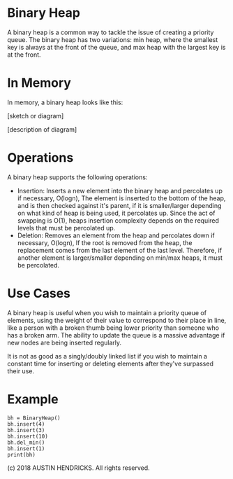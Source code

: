 # Binary Heap

A binary heap is a common way to tackle the issue of creating a priority queue. The binary heap has two variations: min heap, where the smallest key is always at the front of the queue, and max heap with the largest key is at the front.

# In Memory

In memory, a binary heap looks like this:

\[sketch or diagram\]

\[description of diagram\]

# Operations

A binary heap supports the following operations:

* Insertion: Inserts a new element into the binary heap and percolates up if necessary, O(logn), The element is inserted to the bottom of the heap, and is then checked against it's parent, if it is smaller/larger depending on what kind of heap is being used, it percolates up. Since the act of swapping is O(1), heaps insertion complexity depends on the required levels that must be percolated up.
* Deletion: Removes an element from the heap and percolates down if necessary, O(logn), If the root is removed from the heap, the replacement comes from the last element of the last level. Therefore, if another element is larger/smaller depending on min/max heaps, it must be percolated.

# Use Cases

A binary heap is useful when you wish to maintain a priority queue of elements, using the weight of their value to correspond to their place in line, like a person with a broken thumb being lower priority than someone who has a broken arm. The ability to update the queue is a massive advantage if new nodes are being inserted regularly.

It is not as good as a singly/doubly linked list if you wish to maintain a constant time for inserting or deleting elements after they've surpassed their use.

# Example

```
bh = BinaryHeap()
bh.insert(4)
bh.insert(3)
bh.insert(10)
bh.del_min()
bh.insert(1)
print(bh)
```

(c) 2018 AUSTIN HENDRICKS. All rights reserved.
